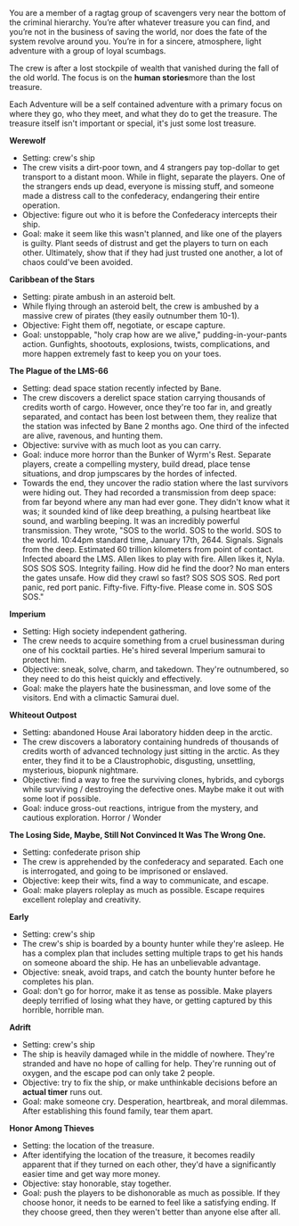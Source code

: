You are a member of a ragtag group of scavengers very near the bottom of the criminal hierarchy. You’re after whatever treasure you can find, and you’re not in the business of saving the world, nor does the fate of the system revolve around you. You’re in for a sincere, atmosphere, light adventure with a group of loyal scumbags.

The crew is after a lost stockpile of wealth that vanished during the fall of the old world. The focus is on the **human stories**more than the lost treasure. 

Each Adventure will be a self contained adventure with a primary focus on where they go, who they meet, and what they do to get the treasure. The treasure itself isn't important or special, it's just some lost treasure.

**Werewolf**
- Setting: crew's ship
- The crew visits a dirt-poor town, and 4 strangers pay top-dollar to get transport to a distant moon. While in flight, separate the players. One of the strangers ends up dead, everyone is missing stuff, and someone made a distress call to the confederacy, endangering their entire operation. 
- Objective: figure out who it is before the Confederacy intercepts their ship.
- Goal: make it seem like this wasn't planned, and like one of the players is guilty. Plant seeds of distrust and get the players to turn on each other. Ultimately, show that if they had just trusted one another, a lot of chaos could've been avoided.

**Caribbean of the Stars**
- Setting: pirate ambush in an asteroid belt. 
- While flying through an asteroid belt, the crew is ambushed by a massive crew of pirates (they easily outnumber them 10-1).
- Objective: Fight them off, negotiate, or escape capture.
- Goal: unstoppable, "holy crap how are we alive," pudding-in-your-pants action. Gunfights, shootouts, explosions, twists, complications, and more happen extremely fast to keep you on your toes.

**The Plague of the LMS-66**
- Setting: dead space station recently infected by Bane. 
- The crew discovers a derelict space station carrying thousands of credits worth of cargo. However, once they're too far in, and greatly separated, and contact has been lost between them, they realize that the station was infected by Bane 2 months ago. One third of the infected are alive, ravenous, and hunting them. 
- Objective: survive with as much loot as you can carry.
- Goal: induce more horror than the Bunker of Wyrm's Rest. Separate players, create a compelling mystery, build dread, place tense situations, and drop jumpscares by the hordes of infected.
- Towards the end, they uncover the radio station where the last survivors were hiding out. They had recorded a transmission from deep space: from far beyond where any man had ever gone. They didn't know what it was; it sounded kind of like deep breathing, a pulsing heartbeat like sound, and warbling beeping. It was an incredibly powerful transmission. They wrote, "SOS to the world. SOS to the world. SOS to the world. 10:44pm standard time, January 17th, 2644. Signals. Signals from the deep. Estimated 60 trillion kilometers from point of contact. Infected aboard the LMS. Allen likes to play with fire. Allen likes it, Nyla. SOS SOS SOS. Integrity failing. How did he find the door? No man enters the gates unsafe. How did they crawl so fast? SOS SOS SOS. Red port panic, red port panic. Fifty-five. Fifty-five. Please come in. SOS SOS SOS."

**Imperium**
- Setting: High society independent gathering. 
- The crew needs to acquire something from a cruel businessman during one of his cocktail parties. He's hired several Imperium samurai to protect him.
- Objective: sneak, solve, charm, and takedown. They're outnumbered, so they need to do this heist quickly and effectively.
- Goal: make the players hate the businessman, and love some of the visitors. End with a climactic Samurai duel.

**Whiteout Outpost**
- Setting: abandoned House Arai laboratory hidden deep in the arctic. 
- The crew discovers a laboratory containing hundreds of thousands of credits worth of advanced technology just sitting in the arctic. As they enter, they find it to be a Claustrophobic, disgusting, unsettling, mysterious, biopunk nightmare. 
- Objective: find a way to free the surviving clones, hybrids, and cyborgs while surviving / destroying the defective ones. Maybe make it out with some loot if possible.
- Goal: induce gross-out reactions, intrigue from the mystery, and cautious exploration. Horror / Wonder

**The Losing Side, Maybe, Still Not Convinced It Was The Wrong One.**
- Setting: confederate prison ship
- The crew is apprehended by the confederacy and separated. Each one is interrogated, and going to be imprisoned or enslaved.
- Objective: keep their wits, find a way to communicate, and escape. 
- Goal: make players roleplay as much as possible. Escape requires excellent roleplay and creativity.

**Early**
- Setting: crew's ship
- The crew's ship is boarded by a bounty hunter while they're asleep. He has a complex plan that includes setting multiple traps to get his hands on someone aboard the ship. He has an unbelievable advantage. 
- Objective: sneak, avoid traps, and catch the bounty hunter before he completes his plan.
- Goal: don't go for horror, make it as tense as possible. Make players deeply terrified of losing what they have, or getting captured by this horrible, horrible man.

**Adrift**
- Setting: crew's ship
- The ship is heavily damaged while in the middle of nowhere. They're stranded and have no hope of calling for help. They're running out of oxygen, and the escape pod can only take 2 people. 
- Objective: try to fix the ship, or make unthinkable decisions before an **actual timer** runs out.
- Goal: make someone cry. Desperation, heartbreak, and moral dilemmas. After establishing this found family, tear them apart.

**Honor Among Thieves**
- Setting: the location of the treasure.
- After identifying the location of the treasure, it becomes readily apparent that if they turned on each other, they'd have a significantly easier time and get way more money. 
- Objective: stay honorable, stay together.
- Goal: push the players to be dishonorable as much as possible. If they choose honor, it needs to be earned to feel like a satisfying ending. If they choose greed, then they weren't better than anyone else after all.